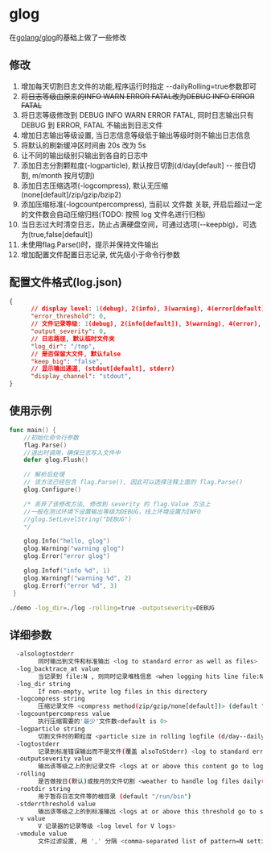 glog
====

在[golang/glog](https://github.com/golang/glog)的基础上做了一些修改

## 修改

1. 增加每天切割日志文件的功能,程序运行时指定 --dailyRolling=true参数即可
2. ~~将日志等级由原来的INFO WARN ERROR FATAL改为DEBUG INFO ERROR FATAL~~
2. 将日志等级修改到 DEBUG INFO WARN ERROR FATAL, 同时日志输出只有 DEBUG 到 ERROR, FATAL 不输出到日志文件
3. 增加日志输出等级设置, 当日志信息等级低于输出等级时则不输出日志信息
4. 将默认的刷新缓冲区时间由 20s 改为 5s
5. 让不同的输出级别只输出到各自的日志中
6. 添加日志分割颗粒度(-logparticle), 默认按日切割(d/day[default] -- 按日切割, m/month 按月切割)
7. 添加日志压缩选项(-logcompress), 默认无压缩(none[default]/zip/gzip/bzip2)
8. 添加压缩标准(-logcountpercompress), 当前以 文件数 关联, 开启后超过一定的文件数会自动压缩归档(TODO: 按照 log 文件名进行归档)
9. 当日志过大时清空日志，防止占满硬盘空间，可通过选项(--keepbig)，可选为(true,false[default])
10. 未使用flag.Parse()时，提示并保持文件输出
11. 增加配置文件配置日志记录, 优先级小于命令行参数

## 配置文件格式(log.json)

```json
{
      // display level: 1(debug), 2(info), 3(warning), 4(error[default]), 5(fatal)
      "error_threshold": 0,
      // 文件记录等级: 1(debug), 2(info[default]), 3(warning), 4(error), 5(fatal)
      "output_severity": 0,
      // 日志路径, 默认临时文件夹
      "log_dir": "/tmp",
      // 是否保留大文件, 默认false
      "keep_big": "false",
      // 显示输出通道, (stdout[default], stderr)
      "display_channel": "stdout",
}
```

## 使用示例

```go
func main() {
    //初始化命令行参数
    flag.Parse()
    //退出时调用，确保日志写入文件中
    defer glog.Flush()

    // 解析后处理
    // 该方法已经包含 flag.Parse(), 因此可以选择注释上面的 flag.Parse()
    glog.Configure()

    /* 丢弃了该修改方法, 修改到 severity 的 flag.Value 方法上
    //一般在测试环境下设置输出等级为DEBUG，线上环境设置为INFO
    //glog.SetLevelString("DEBUG")
    */

    glog.Info("hello, glog")
    glog.Warning("warning glog")
    glog.Error("error glog")

    glog.Infof("info %d", 1)
    glog.Warningf("warning %d", 2)
    glog.Errorf("error %d", 3)
 }

```

```bash
./demo -log_dir=./log -rolling=true -outputseverity=DEBUG
```

## 详细参数

```bash
  -alsologtostderr
    	同时输出到文件和标准输出 <log to standard error as well as files>
  -log_backtrace_at value
    	当记录到 file:N , 则同时记录堆栈信息 <when logging hits line file:N, emit a stack trace>
  -log_dir string
    	If non-empty, write log files in this directory
  -logcompress string
    	压缩记录文件 <compress method(zip/gzip/none[default])> (default "none")
  -logcountpercompress value
        执行压缩需要的'最少'文件数<default is 0>
  -logparticle string
    	切割文件时的颗粒度 <particle size in rolling logfile (d/day--daily[default], m/month--monthly)> (default "d")
  -logtostderr
    	记录到标准错误输出而不是文件(覆盖 alsoToStderr) <log to standard error instead of files(cover alsoToStderr)>
  -outputseverity value
    	输出该等级之上的到记录文件 <logs at or above this content go to log file>
  -rolling
    	是否做按日(默认)或按月的文件切割 <weather to handle log files daily(default) or monthly>
  -rootdir string
    	用于暂存日志文件等的根目录 (default "/run/bin")
  -stderrthreshold value
    	输出该等级之上的到标准输出 <logs at or above this threshold go to stderr>
  -v value
    	V 记录器的记录等级 <log level for V logs>
  -vmodule value
    	文件过滤设置, 用 ',' 分隔 <comma-separated list of pattern=N settings for file-filtered logging>
```
